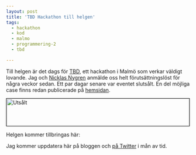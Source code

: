 ```yaml
---
layout: post
title: 'TBD Hackathon till helgen'
tags:
  - hackathon
  - kod
  - malmo
  - programmering-2
  - tbd

---
```


Till helgen är det dags för <a href="http://t-b-d.org/" target="_blank">TBD</a>, ett hackathon i Malmö som verkar väldigt lovande. Jag och <a href="http://twitter.com/Mossisen" target="_blank">Nicklas Nygren</a> anmälde oss helt förutsättningslöst för några veckor sedan. Ett par dagar senare var eventet slutsålt. En del möjliga case finns redan publicerade på <a href="http://t-b-d.org/" target="_blank">hemsidan</a>.

<img src="https://d2tjdh98vh6jzp.cloudfront.net/wordpress/wp-content/uploads/2012/02/Skarmavbild-2012-02-06-kl.-10.25.34.png" alt="Utsålt" title="Utsålt" width="500" height="75" class="size-full wp-image-621" style="border: 1px solid #000;" />

Helgen kommer tillbringas här:



Jag kommer uppdatera här på bloggen och <a href="https://twitter.com/nlindblad" target="_blank">på Twitter</a> i mån av tid.


